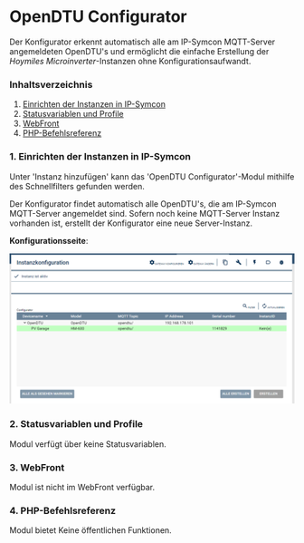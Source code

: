 # OpenDTU Configurator
Der Konfigurator erkennt automatisch alle am IP-Symcon MQTT-Server angemeldeten OpenDTU's und ermöglicht die einfache Erstellung der *Hoymiles Microinverter*-Instanzen ohne Konfigurationsaufwandt.

### Inhaltsverzeichnis

1. [Einrichten der Instanzen in IP-Symcon](#1-einrichten-der-instanzen-in-ip-symcon)
2. [Statusvariablen und Profile](#2-statusvariablen-und-profile)
3. [WebFront](#3-webfront)
4. [PHP-Befehlsreferenz](#4-php-befehlsreferenz)

### 1. Einrichten der Instanzen in IP-Symcon

Unter 'Instanz hinzufügen' kann das 'OpenDTU Configurator'-Modul mithilfe des Schnellfilters gefunden werden. 

Der Konfigurator findet automatisch alle OpenDTU's, die am IP-Symcon MQTT-Server angemeldet sind. Sofern noch keine MQTT-Server Instanz vorhanden ist, erstellt der Konfigurator eine neue Server-Instanz.

__Konfigurationsseite__:

![Instanzkonfiguration](../docs/HoymilesOpenDTUConfigurator_Configuration.png)

### 2. Statusvariablen und Profile

Modul verfügt über keine Statusvariablen.

### 3. WebFront

Modul ist nicht im WebFront verfügbar.

### 4. PHP-Befehlsreferenz

Modul bietet Keine öffentlichen Funktionen.